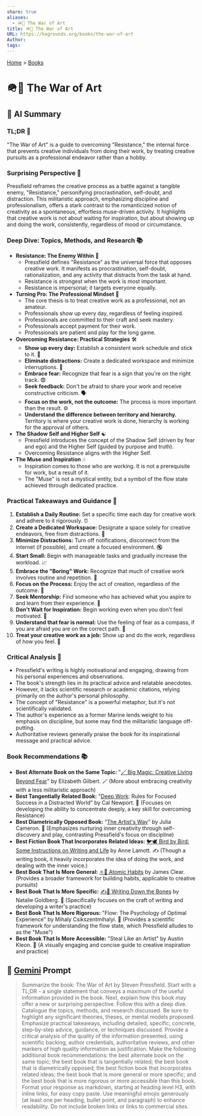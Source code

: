 ```yaml
---
share: true
aliases:
  - 🪖🎨 The War of Art
title: 🪖🎨 The War of Art
URL: https://bagrounds.org/books/the-war-of-art
Author: 
tags: 
---
```

[Home](../index.md) > [Books](./index.md)  
# 🪖🎨 The War of Art  
## 🤖 AI Summary  
### **TL;DR** 🎯  
"The War of Art" is a guide to overcoming "Resistance," the internal force that prevents creative individuals from doing their work, by treating creative pursuits as a professional endeavor rather than a hobby.  
  
### **Surprising Perspective** 🤯  
Pressfield reframes the creative process as a battle against a tangible enemy, "Resistance," personifying procrastination, self-doubt, and distraction. This militaristic approach, emphasizing discipline and professionalism, offers a stark contrast to the romanticized notion of creativity as a spontaneous, effortless muse-driven activity. It highlights that creative work is not about waiting for inspiration, but about showing up and doing the work, consistently, regardless of mood or circumstance.  
  
### **Deep Dive: Topics, Methods, and Research** 📚  
* **Resistance: The Enemy Within** 👹  
    * Pressfield defines "Resistance" as the universal force that opposes creative work. It manifests as procrastination, self-doubt, rationalization, and any activity that distracts from the task at hand.  
    * Resistance is strongest when the work is most important.  
    * Resistance is impersonal; it targets everyone equally.  
* **Turning Pro: The Professional Mindset** 💼  
    * The core thesis is to treat creative work as a professional, not an amateur.  
    * Professionals show up every day, regardless of feeling inspired.  
    * Professionals are committed to their craft and seek mastery.  
    * Professionals accept payment for their work.  
    * Professionals are patient and play for the long game.  
* **Overcoming Resistance: Practical Strategies** 🛠️  
    * **Show up every day:** Establish a consistent work schedule and stick to it. 📅  
    * **Eliminate distractions:** Create a dedicated workspace and minimize interruptions. 📵  
    * **Embrace fear:** Recognize that fear is a sign that you're on the right track. 😨  
    * **Seek feedback:** Don't be afraid to share your work and receive constructive criticism. 🗣️  
    * **Focus on the work, not the outcome:** The process is more important than the result. ⚙️  
    * **Understand the difference between territory and hierarchy.** Territory is where your creative work is done, hierarchy is working for the approval of others.  
* **The Shadow Self and Higher Self** ☯️  
    * Pressfield introduces the concept of the Shadow Self (driven by fear and ego) and the Higher Self (guided by purpose and truth).  
    * Overcoming Resistance aligns with the Higher Self.  
* **The Muse and Inspiration** 🎶  
    * Inspiration comes to those who are working. It is not a prerequisite for work, but a result of it.  
    * The "Muse" is not a mystical entity, but a symbol of the flow state achieved through dedicated practice.  
  
### **Practical Takeaways and Guidance** 📝  
1.  **Establish a Daily Routine:** Set a specific time each day for creative work and adhere to it rigorously. ⏰  
2.  **Create a Dedicated Workspace:** Designate a space solely for creative endeavors, free from distractions. 🚪  
3.  **Minimize Distractions:** Turn off notifications, disconnect from the internet (if possible), and create a focused environment. 🔇  
4.  **Start Small:** Begin with manageable tasks and gradually increase the workload. 📈  
5.  **Embrace the "Boring" Work:** Recognize that much of creative work involves routine and repetition. 🥱  
6.  **Focus on the Process:** Enjoy the act of creation, regardless of the outcome. 🎨  
7.  **Seek Mentorship:** Find someone who has achieved what you aspire to and learn from their experience. 🤝  
8.  **Don't Wait for Inspiration:** Begin working even when you don't feel motivated. 🏃  
9.  **Understand that fear is normal:** Use the feeling of fear as a compass, if you are afraid you are on the correct path. 🧭  
10. **Treat your creative work as a job:** Show up and do the work, regardless of how you feel. 💼  
  
### **Critical Analysis** 🧐  
* Pressfield's writing is highly motivational and engaging, drawing from his personal experiences and observations.  
* The book's strength lies in its practical advice and relatable anecdotes.  
* However, it lacks scientific research or academic citations, relying primarily on the author's personal philosophy.  
* The concept of "Resistance" is a powerful metaphor, but it's not scientifically validated.  
* The author's experience as a former Marine lends weight to his emphasis on discipline, but some may find the militaristic language off-putting.  
* Authoritative reviews generally praise the book for its inspirational message and practical advice.  
  
### **Book Recommendations** 📚  
* **Best Alternate Book on the Same Topic:** "[🪄 Big Magic: Creative Living Beyond Fear](./big-magic.md)" by Elizabeth Gilbert. 🪄 (More about embracing creativity with a less militaristic approach)  
* **Best Tangentially Related Book:** "[Deep Work](./deep-work.md): Rules for Focused Success in a Distracted World" by Cal Newport. 🧠 (Focuses on developing the ability to concentrate deeply, a key skill for overcoming Resistance)  
* **Best Diametrically Opposed Book:** "[The Artist's Way](./the-artists-way.md)" by Julia Cameron. 🌈 (Emphasizes nurturing inner creativity through self-discovery and play, contrasting Pressfield's focus on discipline)  
* **Best Fiction Book That Incorporates Related Ideas:** [🐦🕊️ Bird by Bird: Some Instructions on Writing and Life](./bird-by-bird.md) by Anne Lamott. ✍️ (Though a writing book, it heavily incorporates the idea of doing the work, and dealing with the inner voice.)  
* **Best Book That Is More General:** [⚛️🔄 Atomic Habits](./atomic-habits.md) by James Clear. (Provides a broader framework for building habits, applicable to creative pursuits)  
* **Best Book That Is More Specific:** [✍️🦴 Writing Down the Bones](./writing-down-the-bones.md) by Natalie Goldberg. 🦴 (Specifically focuses on the craft of writing and developing a writer's practice)  
* **Best Book That Is More Rigorous:** "Flow: The Psychology of Optimal Experience" by Mihaly Csikszentmihalyi. 🌊 (Provides a scientific framework for understanding the flow state, which Pressfield alludes to as the "Muse")  
* **Best Book That Is More Accessible:** "Steal Like an Artist" by Austin Kleon. 🎨 (A visually engaging and concise guide to creative inspiration and practice)  
  
## 💬 [Gemini](https://gemini.google.com) Prompt  
> Summarize the book: The War of Art by Steven Pressfield. Start with a TL;DR - a single statement that conveys a maximum of the useful information provided in the book. Next, explain how this book may offer a new or surprising perspective. Follow this with a deep dive. Catalogue the topics, methods, and research discussed. Be sure to highlight any significant theories, theses, or mental models proposed. Emphasize practical takeaways, including detailed, specific, concrete, step-by-step advice, guidance, or techniques discussed. Provide a critical analysis of the quality of the information presented, using scientific backing, author credentials, authoritative reviews, and other markers of high quality information as justification. Make the following additional book recommendations: the best alternate book on the same topic; the best book that is tangentially related; the best book that is diametrically opposed; the best fiction book that incorporates related ideas; the best book that is more general or more specific; and the best book that is more rigorous or more accessible than this book. Format your response as markdown, starting at heading level H3, with inline links, for easy copy paste. Use meaningful emojis generously (at least one per heading, bullet point, and paragraph) to enhance readability. Do not include broken links or links to commercial sites.